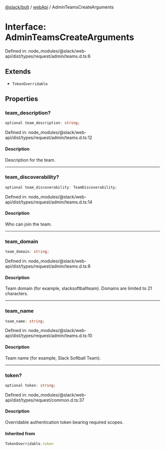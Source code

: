[@slack/bolt](../../../../index.md) / [webApi](../index.md) / AdminTeamsCreateArguments

# Interface: AdminTeamsCreateArguments

Defined in: node\_modules/@slack/web-api/dist/types/request/admin/teams.d.ts:6

## Extends

- `TokenOverridable`

## Properties

### team\_description?

```ts
optional team_description: string;
```

Defined in: node\_modules/@slack/web-api/dist/types/request/admin/teams.d.ts:12

#### Description

Description for the team.

***

### team\_discoverability?

```ts
optional team_discoverability: TeamDiscoverability;
```

Defined in: node\_modules/@slack/web-api/dist/types/request/admin/teams.d.ts:14

#### Description

Who can join the team.

***

### team\_domain

```ts
team_domain: string;
```

Defined in: node\_modules/@slack/web-api/dist/types/request/admin/teams.d.ts:8

#### Description

Team domain (for example, slacksoftballteam). Domains are limited to 21 characters.

***

### team\_name

```ts
team_name: string;
```

Defined in: node\_modules/@slack/web-api/dist/types/request/admin/teams.d.ts:10

#### Description

Team name (for example, Slack Softball Team).

***

### token?

```ts
optional token: string;
```

Defined in: node\_modules/@slack/web-api/dist/types/request/common.d.ts:37

#### Description

Overridable authentication token bearing required scopes.

#### Inherited from

```ts
TokenOverridable.token
```

